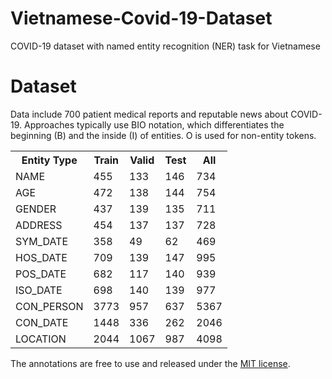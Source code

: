 # Vietnamese-Covid-19-Dataset

 COVID-19 dataset with named entity recognition (NER) task for Vietnamese
 
# Dataset

 Data include 700 patient medical reports and reputable news about COVID-19. Approaches typically use BIO notation, which differentiates the beginning (B) and the inside (I) of entities. O is used for non-entity tokens.

<table>
  <tr>
    <th>Entity Type</th>
    <th>Train</th>
    <th>Valid</th>
    <th>Test</th>
    <th>All</th>
  </tr>
   <tr>
    <td>NAME</td>
    <td>455</td>
    <td>133</td>
    <td>146</td>
    <td>734</td>
  </tr>
  <tr>
    <td>AGE</td>
    <td>472</td>
    <td>138</td>
    <td>144</td>
    <td>754</td>
  </tr>
  <tr>
    <td>GENDER</td>
    <td>437</td>
    <td>139</td>
    <td>135</td>
    <td>711</td>
  </tr>
  <tr>
    <td>ADDRESS</td>
    <td>454</td>
    <td>137</td>
    <td>137</td>
    <td>728</td>
  </tr>
  <tr>
    <td>SYM_DATE</td>
    <td>358</td>
    <td>49</td>
    <td>62</td>
    <td>469</td>
  </tr>
  <tr>
    <td>HOS_DATE</td>
    <td>709</td>
    <td>139</td>
    <td>147</td>
    <td>995</td>
  </tr>
  <tr>
    <td>POS_DATE</td>
    <td>682</td>
    <td>117</td>
    <td>140</td>
    <td>939</td>
  </tr>
  <tr>
    <td>ISO_DATE</td>
    <td>698</td>
    <td>140</td>
    <td>139</td>
    <td>977</td>
  </tr>
  <tr>
    <td>CON_PERSON</td>
    <td>3773</td>
    <td>957</td>
    <td>637</td>
    <td>5367</td>
  </tr>
  <tr>
    <td>CON_DATE</td>
    <td>1448</td>
    <td>336</td>
    <td>262</td>
    <td>2046</td>
  </tr>
  <tr>
    <td>LOCATION</td>
    <td>2044</td>
    <td>1067</td>
    <td>987</td>
    <td>4098</td>
  </tr>
</table>

The annotations are free to use and released under the [MIT license](LICENSE).
